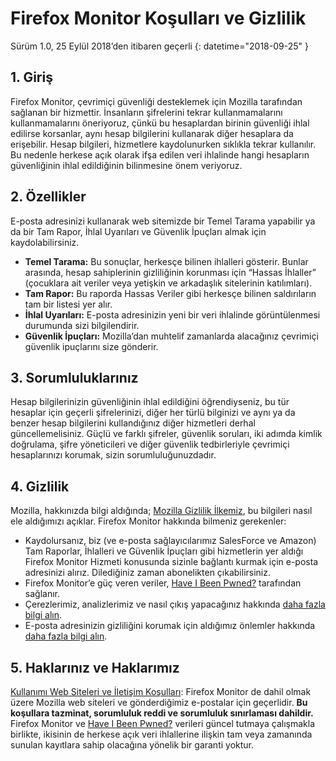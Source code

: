 # Firefox Monitor Koşulları ve Gizlilik
Sürüm 1.0, 25 Eylül 2018’den itibaren geçerli
{: datetime="2018-09-25" }

## 1. Giriş

Firefox Monitor, çevrimiçi güvenliği desteklemek için Mozilla tarafından sağlanan bir hizmettir. İnsanların şifrelerini tekrar kullanmamalarını kullanmamalarını öneriyoruz, çünkü bu hesaplardan birinin güvenliği ihlal edilirse korsanlar, aynı hesap bilgilerini kullanarak diğer hesaplara da erişebilir. Hesap bilgileri, hizmetlere kaydolunurken sıklıkla tekrar kullanılır. Bu nedenle herkese açık olarak ifşa edilen veri ihlalinde hangi hesapların güvenliğinin ihlal edildiğinin bilinmesine önem veriyoruz.
 
## 2. Özellikler

E-posta adresinizi kullanarak web sitemizde bir Temel Tarama yapabilir ya da bir Tam Rapor, İhlal Uyarıları ve Güvenlik İpuçları almak için kaydolabilirsiniz. 
* **Temel Tarama:** Bu sonuçlar, herkesçe bilinen ihlalleri gösterir. Bunlar arasında, hesap sahiplerinin gizliliğinin korunması için “Hassas İhlaller” (çocuklara ait veriler veya yetişkin ve arkadaşlık sitelerinin katılımları).
* **Tam Rapor:** Bu raporda Hassas Veriler gibi herkesçe bilinen saldırıların tam bir listesi yer alır.
* **İhlal Uyarıları:** E-posta adresinizin yeni bir veri ihlalinde görüntülenmesi durumunda sizi bilgilendirir.
* **Güvenlik İpuçları:** Mozilla’dan muhtelif zamanlarda alacağınız çevrimiçi güvenlik ipuçlarını size gönderir.

## 3. Sorumluluklarınız 

Hesap bilgilerinizin güvenliğinin ihlal edildiğini öğrendiyseniz, bu tür hesaplar için geçerli şifrelerinizi, diğer her türlü bilginizi ve aynı ya da benzer hesap bilgilerini kullandığınız diğer hizmetleri derhal güncellemelisiniz. Güçlü ve farklı şifreler, güvenlik soruları, iki adımda kimlik doğrulama, şifre yöneticileri ve diğer güvenlik tedbirleriyle çevrimiçi hesaplarınızı korumak, sizin sorumluluğunuzdadır.  

## 4. Gizlilik 

Mozilla, hakkınızda bilgi aldığında; [Mozilla Gizlilik İlkemiz](https://www.mozilla.org/privacy/), bu bilgileri nasıl ele aldığımızı açıklar. Firefox Monitor hakkında bilmeniz gerekenler:

* Kaydolursanız, biz (ve e-posta sağlayıcılarımız SalesForce ve Amazon) Tam Raporlar, İhlalleri ve Güvenlik İpuçları gibi hizmetlerin yer aldığı Firefox Monitor Hizmeti konusunda sizinle bağlantı kurmak için e-posta adresinizi alırız. Dilediğiniz zaman abonelikten çıkabilirsiniz. 
* Firefox Monitor’e güç veren veriler, [Have I Been Pwned?](https://haveibeenpwned.com/) tarafından sağlanır. 
* Çerezlerimiz, analizlerimiz ve nasıl çıkış yapacağınız hakkında [daha fazla bilgi alın](https://www.mozilla.org/privacy/websites/#cookies).
* E-posta adresinizin gizliliğini korumak için aldığımız önlemler hakkında [daha fazla bilgi alın](https://blog.mozilla.org/security/2018/06/25/scanning-breached-accounts-k-anonymity/). 

## 5. Haklarınız ve Haklarımız

[Kullanımı Web Siteleri ve İletişim Koşulları](https://www.mozilla.org/about/legal/terms/mozilla/): Firefox Monitor de dahil olmak üzere Mozilla web siteleri ve gönderdiğimiz e-postalar için geçerlidir. **Bu koşullara tazminat, sorumluluk reddi ve sorumluluk sınırlaması dahildir.** Firefox Monitor ve [Have I Been Pwned?](https://haveibeenpwned.com/) verileri güncel tutmaya çalışmakla birlikte, ikisinin de herkese açık veri ihlallerine ilişkin tam veya zamanında sunulan kayıtlara sahip olacağına yönelik bir garanti yoktur.                           
